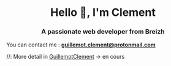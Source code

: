 <h1 align="center">Hello 👋, I'm Clement</h1>
<h3 align="center">A passionate web developer from Breizh</h3>

You can contact me : **guillemot.clement@protonmail.com**

//: More detail in [GuillemotClement](https://guillemotclement.github.io/) -> en cours
